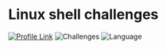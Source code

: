 # Linux shell challenges
[![Profile Link](https://img.shields.io/badge/hackerRank-profile_link-brightgreen.svg)](https://www.hackerrank.com/weozUA) ![Challenges](https://img.shields.io/badge/Challenges-31_solved-orange.svg)
![Language](https://img.shields.io/badge/Language-Bash-7873ae.svg)